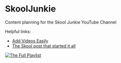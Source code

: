 # SkoolJunkie
Content planning for the Skool Junkie YouTube Channel

Helpful links:
- [Add Videos Easily](<Add Videos Eaily.md>)
- [The Skool post that started it all](https://www.skool.com/community/creating-videos-for-new-members-start-here-first)


[![The Full Playlist](https://i.imgur.com/883jGqP.png)](https://www.youtube.com/watch?v=xKkBkBdg8Ag&list=PL8oVIVlHNxE7MyTBxh8xSOXvg9VQOW7Fd&index=1)